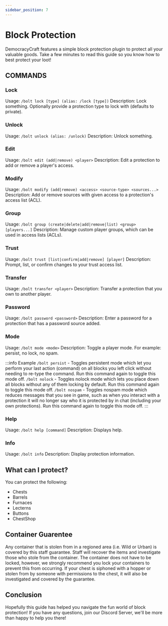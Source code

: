 ```yaml
---
sidebar_position: 7
---
```


# Block Protection

DemocracyCraft features a simple block protection plugin to protect all your valuable goods. Take a few minutes to read this guide so you know how to best protect your loot!

## COMMANDS

### Lock
Usage: ``/bolt lock [type] (alias: /lock [type])``
Description: Lock something. Optionally provide a protection type to lock with (defaults to private).

### Unlock
Usage: ``/bolt unlock (alias: /unlock)``
Description: Unlock something.

### Edit
Usage: ``/bolt edit (add|remove) <player>``
Description: Edit a protection to add or remove a player's access.

### Modify
Usage: ``/bolt modify (add|remove) <access> <source-type> <sources...>``
Description: Add or remove sources with given access to a protection's access list (ACL).

### Group
Usage: ``/bolt group (create|delete|add|remove|list) <group> [players...]``
Description: Manage custom player groups, which can be used in access lists (ACLs).

### Trust
Usage: ``/bolt trust [list|confirm|add|remove] [player]``
Description: Prompt, list, or confirm changes to your trust access list.

### Transfer
Usage: ``/bolt transfer <player>``
Description: Transfer a protection that you own to another player.

### Password
Usage: ``/bolt password <password>``
Description: Enter a password for a protection that has a password source added.

### Mode
Usage: ``/bolt mode <mode>``
Description: Toggle a player mode. For example: persist, no lock, no spam.

:::info Example
``/bolt persist`` - Toggles persistent mode which let you perform your last action (command) on all blocks you left click without needing to re-type the command. Run this command again to toggle this mode off.
``/bolt nolock`` - Toggles nolock mode which lets you place down all blocks without any of them locking by default. Run this command again to toggle this mode off.
``/bolt nospam`` - Toggles nospam mode which reduces messages that you see in game, such as when you interact with a protection it will no longer say who it is protected by in chat (including your own protections). Run this command again to toggle this mode off.
:::

### Help
Usage: ``/bolt help [command]``
Description: Displays help.

### Info
Usage: ``/bolt info``
Description: Display protection information.

## What can I protect?
You can protect the following:

- Chests
- Barrels
- Furnaces
- Lecterns
- Buttons
- ChestShop

## Container Guarentee
Any container that is stolen from in a regioned area (i.e. Wild or Urban) is covered by this staff guarantee. Staff will recover the items and investigate those who stole from the container. The container does not have to be locked, however, we strongly recommend you lock your containers to prevent this from occurring. If your chest is siphoned with a hopper or stolen from by someone with permissions to the chest, it will also be investigated and covered by the guarantee.

## Conclusion
Hopefully this guide has helped you navigate the fun world of block protection! If you have any questions, join our Discord Server, we'll be more than happy to help you there!
